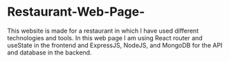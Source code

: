 # Restaurant-Web-Page-
This website is made for a restaurant in which I have used different technologies and tools. In this web page I am using React router and useState in the frontend and ExpressJS, NodeJS, and MongoDB for the API and database in the backend.
